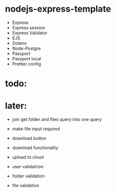 # nodejs-express-template

-   Express
-   Express session
-   Express Validator
-   EJS
-   Dotenv
-   Node-Postgre
-   Passport
-   Passport local
-   Prettier config


# todo:

# later:
- join get folder and files query into one query
- make file input required
- download button
- download functionality
- upload to cloud

- user validatrion
- folder validation
- file validation